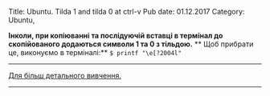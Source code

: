 Title: Ubuntu. Tilda 1 and tilda 0 at ctrl-v
Pub date: 01.12.2017
Category: Ubuntu, 

**Інколи, при копіюванні та послідуючій вставці в термінал до скопійованого додаються символи 1 та 0 з тільдою.**
** Щоб прибрати це, виконуємо в терміналі:**
`$ printf "\e[?2004l"`

-----

<a href="http://bit.ly/2BpM5uc" target="_blank" rel="noopener">Для більш детального вивчення.</a>

-----